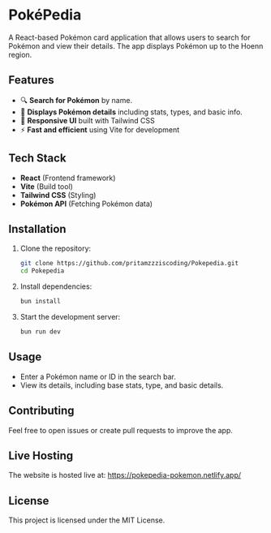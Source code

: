 # PokéPedia

A React-based Pokémon card application that allows users to search for Pokémon and view their details. The app displays Pokémon up to the Hoenn region.

## Features
- 🔍 **Search for Pokémon** by name.
- 📜 **Displays Pokémon details** including stats, types, and basic info.
- 🎨 **Responsive UI** built with Tailwind CSS
- ⚡ **Fast and efficient** using Vite for development

## Tech Stack
- **React** (Frontend framework)
- **Vite** (Build tool)
- **Tailwind CSS** (Styling)
- **Pokémon API** (Fetching Pokémon data)

## Installation

1. Clone the repository:
   ```bash
   git clone https://github.com/pritamzzziscoding/Pokepedia.git
   cd Pokepedia
   ```
2. Install dependencies:
   ```bash
   bun install
   ```
3. Start the development server:
   ```bash
   bun run dev
   ```

## Usage
- Enter a Pokémon name or ID in the search bar.
- View its details, including base stats, type, and basic details.


## Contributing
Feel free to open issues or create pull requests to improve the app.

## Live Hosting
The website is hosted live at: https://pokepedia-pokemon.netlify.app/

## License
This project is licensed under the MIT License.

